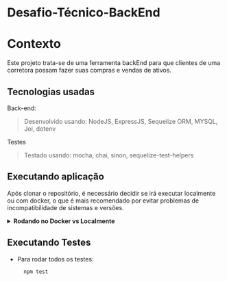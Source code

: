 # Desafio-Técnico-BackEnd

# Contexto
Este projeto trata-se de uma ferramenta backEnd para que clientes de uma corretora possam fazer suas compras e vendas de ativos.

## Tecnologias usadas

Back-end:
> Desenvolvido usando: NodeJS, ExpressJS, Sequelize ORM, MYSQL, Joi, dotenv

Testes
> Testado usando: mocha, chai, sinon, sequelize-test-helpers

## Executando aplicação

Após clonar o repositório, é necessário decidir se irá executar localmente ou com docker, o que é mais recomendado por evitar problemas de incompatibilidade de sistemas e versões.

<details>
  <summary><strong>Rodando no Docker vs Localmente</strong></summary><br />

  ## Com Docker (recomendado)

  > Acessar a pasta onde o repositório foi clonado e iniciar os containers utilizando o comando `docker-compose up -d`.

  > Utilize o comando `docker exec -it stocks_trade_api bash`.
  - Ele dará acesso ao terminal interativo do container rodando o nodeJS.

  > Instale as dependências com `npm install`

  > Inicie o banco de dados com `npm run db:start`

  > Finalmente rodar a aplicação com  `npm start`

  ---

  ## Sem Docker

  > Instale as dependências com `npm install`

  > Altere as informações de login do seu usuário MySQL Server dentro do arquivo .env

  > Inicie o banco de dados com `npm run db:start`

  > Finalmente rodar a aplicação com  `npm start`
  
  <br/>
</details>

## Executando Testes

* Para rodar todos os testes:

  ```
    npm test
  ```